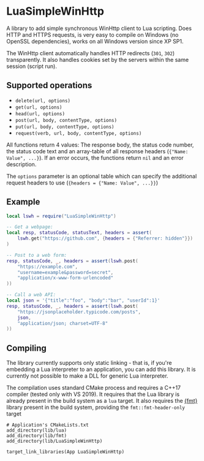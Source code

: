 # LuaSimpleWinHttp
A library to add simple synchronous WinHttp client to Lua scripting. Does HTTP and HTTPS requests, is very easy to compile on Windows (no OpenSSL dependencies), works on all Windows version since XP SP1.

The WinHttp client automatically handles HTTP redirects (`301`, `302`) transparently. It also handles cookies set by the servers within the same session (script run).

## Supported operations
- `delete(url, options)`
- `get(url, options)`
- `head(url, options)`
- `post(url, body, contentType, options)`
- `put(url, body, contentType, options)`
- `request(verb, url, body, contentType, options)`

All functions return 4 values: The response body, the status code number, the status code text and an array-table of all response headers (`{"Name: Value", ...}`). If an error occurs, the functions return `nil` and an error description.

The `options` parameter is an optional table which can specify the additional request headers to use (`{headers = {"Name: Value", ...}}`)

## Example
```lua
local lswh = require("LuaSimpleWinHttp")

-- Get a webpage:
local resp, statusCode, statusText, headers = assert(
	lswh.get("https://github.com", {headers = {"Referrer: hidden"}})
)

-- Post to a web form:
resp, statusCode, _, headers = assert(lswh.post(
	"https://example.com",
	"username=example&password=secret",
	"application/x-www-form-urlencoded"
))

-- Call a web API:
local json = '{"title":"foo", "body":"bar", "userId":1}'
resp, statusCode, _, headers = assert(lswh.post(
	"https://jsonplaceholder.typicode.com/posts",
	json,
	"application/json; charset=UTF-8"
))
```

## Compiling
The library currently supports only static linking - that is, if you're embedding a Lua interpreter to an application, you can add this library. It is currently not possible to make a DLL for generic Lua interpreter.

The compilation uses standard CMake process and requires a C++17 compiler (tested only with VS 2019). It requires that the Lua library is already present in the build system as a `lua` target. It also requires the [{fmt}](https://github.com/fmtlib/fmt) library present in the build system, providing the `fmt::fmt-header-only` target

```
# Application's CMakeLists.txt
add_directory(lib/lua)
add_directory(lib/fmt)
add_directory(lib/LuaSimpleWinHttp)

target_link_libraries(App LuaSimpleWinHttp)
```
